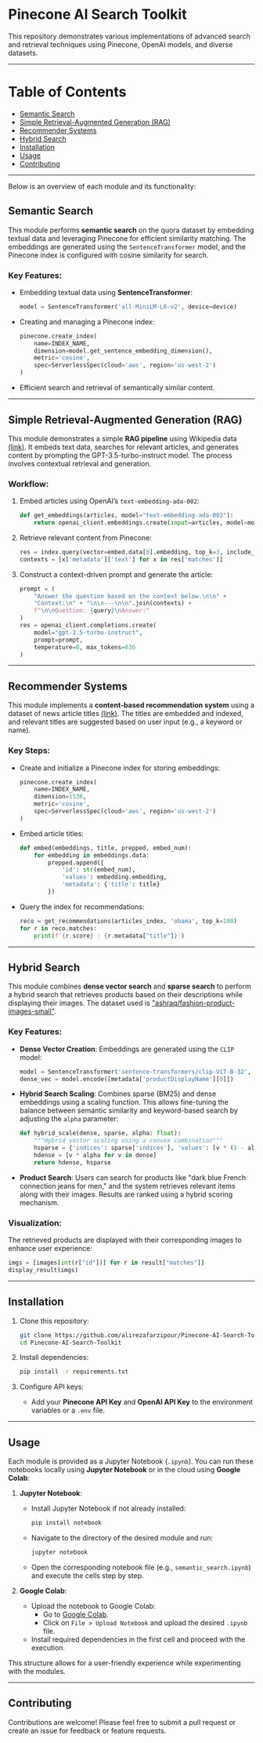 
# Pinecone AI Search Toolkit

This repository demonstrates various implementations of advanced search and retrieval techniques using Pinecone, OpenAI models, and diverse datasets.

---
# Table of Contents

- [Semantic Search](#semantic-search)
- [Simple Retrieval-Augmented Generation (RAG)](#simple-retrieval-augmented-generation-rag)
- [Recommender Systems](#recommender-systems)
- [Hybrid Search](#hybrid-search)
- [Installation](#installation)
- [Usage](#usage)
- [Contributing](#contributing)

---
Below is an overview of each module and its functionality:

## Semantic Search

This module performs **semantic search** on the quora dataset by embedding textual data and leveraging Pinecone for efficient similarity matching. The embeddings are generated using the `SentenceTransformer` model, and the Pinecone index is configured with cosine similarity for search.

### Key Features:
- Embedding textual data using **SentenceTransformer**:
  ```python
  model = SentenceTransformer('all-MiniLM-L6-v2', device=device)
  ```
- Creating and managing a Pinecone index:
  ```python
  pinecone.create_index(
      name=INDEX_NAME, 
      dimension=model.get_sentence_embedding_dimension(), 
      metric='cosine',
      spec=ServerlessSpec(cloud='aws', region='us-west-2')
  )
  ```
- Efficient search and retrieval of semantically similar content.

---

## Simple Retrieval-Augmented Generation (RAG)

This module demonstrates a simple **RAG pipeline** using Wikipedia data [(link)](https://drive.google.com/file/d/14sa43lSokEmw_r64N8-1AP04M_EgOw5N/view?usp=sharing). It embeds text data, searches for relevant articles, and generates content by prompting the GPT-3.5-turbo-instruct model. The process involves contextual retrieval and generation.

### Workflow:
1. Embed articles using OpenAI’s `text-embedding-ada-002`:
   ```python
   def get_embeddings(articles, model="text-embedding-ada-002"):
       return openai_client.embeddings.create(input=articles, model=model)
   ```
2. Retrieve relevant content from Pinecone:
   ```python
   res = index.query(vector=embed.data[0].embedding, top_k=3, include_metadata=True)
   contexts = [x['metadata']['text'] for x in res['matches']]
   ```
3. Construct a context-driven prompt and generate the article:
   ```python
   prompt = (
       "Answer the question based on the context below.\n\n" +
       "Context:\n" + "\n\n---\n\n".join(contexts) + 
       f"\n\nQuestion: {query}\nAnswer:"
   )
   res = openai_client.completions.create(
       model="gpt-3.5-turbo-instruct", 
       prompt=prompt,
       temperature=0, max_tokens=636
   )
   ```

---

## Recommender Systems

This module implements a **content-based recommendation system** using a dataset of news article titles [(link)](https://drive.google.com/file/d/1MJAxaa5VtDXM767KpdvVI5lfx8K_5JHc/view?usp=sharing). The titles are embedded and indexed, and relevant titles are suggested based on user input (e.g., a keyword or name).

### Key Steps:
- Create and initialize a Pinecone index for storing embeddings:
  ```python
  pinecone.create_index(
      name=INDEX_NAME, 
      dimension=1536, 
      metric='cosine', 
      spec=ServerlessSpec(cloud='aws', region='us-west-2')
  )
  ```
- Embed article titles:
  ```python
  def embed(embeddings, title, prepped, embed_num):
      for embedding in embeddings.data:
          prepped.append({
              'id': str(embed_num), 
              'values': embedding.embedding, 
              'metadata': {'title': title}
          })
  ```
- Query the index for recommendations:
  ```python
  reco = get_recommendations(articles_index, 'obama', top_k=100)
  for r in reco.matches:
      print(f'{r.score} : {r.metadata["title"]}')
  ```

---

## Hybrid Search

This module combines **dense vector search** and **sparse search** to perform a hybrid search that retrieves products based on their descriptions while displaying their images. The dataset used is ["ashraq/fashion-product-images-small"](https://huggingface.co/datasets/ashraq/fashion-product-images-small).

### Key Features:
- **Dense Vector Creation**: Embeddings are generated using the `CLIP` model:
  ```python
  model = SentenceTransformer('sentence-transformers/clip-ViT-B-32', device=device)
  dense_vec = model.encode([metadata['productDisplayName'][0]])
  ```

- **Hybrid Search Scaling**: Combines sparse (BM25) and dense embeddings using a scaling function. This allows fine-tuning the balance between semantic similarity and keyword-based search by adjusting the `alpha` parameter:
  ```python
  def hybrid_scale(dense, sparse, alpha: float):
      """Hybrid vector scaling using a convex combination"""
      hsparse = {'indices': sparse['indices'], 'values': [v * (1 - alpha) for v in sparse['values']]}
      hdense = [v * alpha for v in dense]
      return hdense, hsparse
  ```

- **Product Search**: Users can search for products like "dark blue French connection jeans for men," and the system retrieves relevant items along with their images. Results are ranked using a hybrid scoring mechanism.

### Visualization:
The retrieved products are displayed with their corresponding images to enhance user experience:
```python
imgs = [images[int(r["id"])] for r in result["matches"]]
display_result(imgs)
```

---

## Installation

1. Clone this repository:
   ```bash
   git clone https://github.com/alirezafarzipour/Pinecone-AI-Search-Toolkit.git
   cd Pinecone-AI-Search-Toolkit
   ```

2. Install dependencies:
   ```bash
   pip install -r requirements.txt
   ```

3. Configure API keys:
   - Add your **Pinecone API Key** and **OpenAI API Key** to the environment variables or a `.env` file.

---

## Usage

Each module is provided as a Jupyter Notebook (`.ipynb`). You can run these notebooks locally using **Jupyter Notebook** or in the cloud using **Google Colab**:

1. **Jupyter Notebook**:
   - Install Jupyter Notebook if not already installed:
     ```bash
     pip install notebook
     ```
   - Navigate to the directory of the desired module and run:
     ```bash
     jupyter notebook
     ```
   - Open the corresponding notebook file (e.g., `semantic_search.ipynb`) and execute the cells step by step.

2. **Google Colab**:
   - Upload the notebook to Google Colab:
     - Go to [Google Colab](https://colab.research.google.com/).
     - Click on `File > Upload Notebook` and upload the desired `.ipynb` file.
   - Install required dependencies in the first cell and proceed with the execution.

This structure allows for a user-friendly experience while experimenting with the modules.

---

## Contributing

Contributions are welcome! Please feel free to submit a pull request or create an issue for feedback or feature requests.



